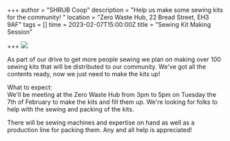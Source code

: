 +++
author = "SHRUB Coop"
description = "Help us make some sewing kits for the community! "
location = "Zero Waste Hub, 22 Bread Street, EH3 9AF"
tags = []
time = 2023-02-07T15:00:00Z
title = "Sewing Kit Making Session"

+++
![](https://res.cloudinary.com/shrub-co-op/image/upload/v1675354884/shrubcoop.org/media/328630869_986672905699557_8473769936147958972_n_xbm9i9.jpg)

As part of our drive to get more people sewing we plan on making over 100 sewing kits that will be distributed to our community. We've got all the contents ready, now we just need to make the kits up!

What to expect:   
We'll be meeting at the Zero Waste Hub from 3pm to 5pm on Tuesday the 7th of February to make the kits and fill them up. We're looking for folks to help with the sewing and packing of the kits. 

There will be sewing machines and expertise on hand as well as a production line for packing them. Any and all help is appreciated!